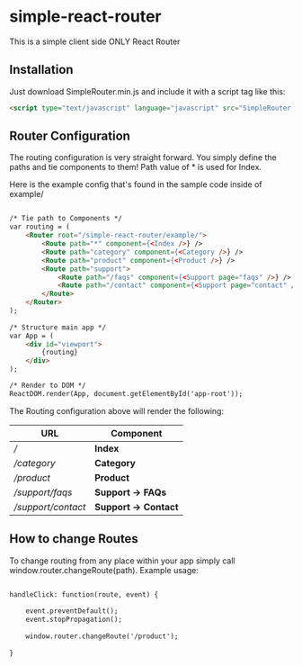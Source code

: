 # simple-react-router
This is a simple client side ONLY React Router


Installation
------------
Just download SimpleRouter.min.js and include it with a script tag like this:
```html
<script type="text/javascript" language="javascript" src="SimpleRouter.min.js" charset="utf-8"></script>
```

Router Configuration
--------------------
The routing configuration is very straight forward. You simply define the paths and tie components to them! Path value of * is used for Index. 

Here is the example config that's found in the sample code inside of example/

```html

/* Tie path to Components */
var routing = (
	<Router root="/simple-react-router/example/">
		<Route path="*" component={<Index />} />
		<Route path="category" component={<Category />} />
		<Route path="product" component={<Product />} />
		<Route path="support">
			<Route path="/faqs" component={<Support page="faqs" />} />
			<Route path="/contact" component={<Support page="contact" />} />
 		</Route>
	</Router>
);
	
/* Structure main app */
var App = ( 
	<div id="viewport">
		{routing}
	</div>
);

/* Render to DOM */
ReactDOM.render(App, document.getElementById('app-root'));

```


The Routing configuration above will render the following:

URL                     | Component
------------------------|-----------
*/*                   	| **Index**
*/category*             | **Category**
*/product*          	| **Product**
*/support/faqs*  	| **Support -> FAQs**
*/support/contact*   	| **Support -> Contact**


How to change Routes
--------------------

To change routing from any place within your app simply call window.router.changeRoute(path). Example usage:

```html

handleClick: function(route, event) {
	
	event.preventDefault();
	event.stopPropagation(); 	
	
	window.router.changeRoute('/product');
			
}

```
